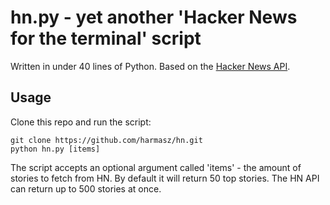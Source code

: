 # hn.py - yet another 'Hacker News for the terminal' script
Written in under 40 lines of Python. Based on the [Hacker News API](https://github.com/HackerNews/API).

## Usage
Clone this repo and run the script:
    
    git clone https://github.com/harmasz/hn.git
    python hn.py [items]

The script accepts an optional argument called 'items' - the amount of stories to fetch from HN.
By default it will return 50 top stories. The HN API can return up to 500 stories at once.
